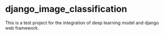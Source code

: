 # django_image_classification
This is a test project for the integration of deep learning model and django web framework.  
